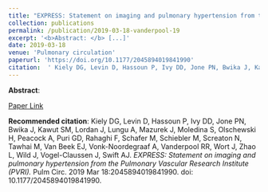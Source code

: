 ```yaml
--- 
title: "EXPRESS: Statement on imaging and pulmonary hypertension from the Pulmonary Vascular Research Institute (PVRI)." 
collection: publications 
permalink: /publication/2019-03-18-vanderpool-19 
excerpt: '<b>Abstract: </b> [...]' 
date: 2019-03-18 
venue: 'Pulmonary circulation' 
paperurl: 'https://doi.org/10.1177/2045894019841990' 
citation:  ' Kiely DG, Levin D, Hassoun P, Ivy DD, Jone PN, Bwika J, Kawut SM, Lordan J, Lungu A, Mazurek J, Moledina S, Olschewski H, Peacock A, Puri GD, Rahaghi F, Schafer M, Schiebler M, Screaton N, Tawhai M, Van Beek EJ, Vonk-Noordegraaf A, Vanderpool RR, Wort J, Zhao L, Wild J, Vogel-Claussen J, Swift AJ. <i>EXPRESS: Statement on imaging and pulmonary hypertension from the Pulmonary Vascular Research Institute (PVRI).</i> Pulm Circ. 2019 Mar 18:2045894019841990. doi: 10.1177/2045894019841990.' 
--- 
```

<b>Abstract</b>:    
 
[Paper Link](https://doi.org/10.1177/2045894019841990) 
 
<b>Recommended citation</b>:  Kiely DG, Levin D, Hassoun P, Ivy DD, Jone PN, Bwika J, Kawut SM, Lordan J, Lungu A, Mazurek J, Moledina S, Olschewski H, Peacock A, Puri GD, Rahaghi F, Schafer M, Schiebler M, Screaton N, Tawhai M, Van Beek EJ, Vonk-Noordegraaf A, Vanderpool RR, Wort J, Zhao L, Wild J, Vogel-Claussen J, Swift AJ. <i>EXPRESS: Statement on imaging and pulmonary hypertension from the Pulmonary Vascular Research Institute (PVRI).</i> Pulm Circ. 2019 Mar 18:2045894019841990. doi: 10.1177/2045894019841990. 
